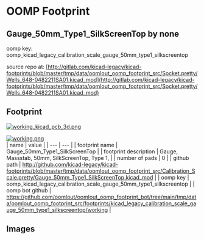 # OOMP Footprint  
## Gauge_50mm_Type1_SilkScreenTop  by none  
  
oomp key: oomp_kicad_legacy_calibration_scale_gauge_50mm_type1_silkscreentop  
  
source repo at: [http://gitlab.com/kicad-legacy/kicad-footprints/blob/master/tmp/data/oomlout_oomp_footprint_src/Socket.pretty/Wells_648-0482211SA01.kicad_mod](http://gitlab.com/kicad-legacy/kicad-footprints/blob/master/tmp/data/oomlout_oomp_footprint_src/Socket.pretty/Wells_648-0482211SA01.kicad_mod)  
## Footprint  
  
[![working_kicad_pcb_3d.png](working_kicad_pcb_3d_600.png)](working_kicad_pcb_3d.png)  
  
[![working.png](working_600.png)](working.png)  
| name | value | 
| --- | --- | 
| footprint name | Gauge_50mm_Type1_SilkScreenTop | 
| footprint description | Gauge, Massstab, 50mm, SilkScreenTop, Type 1, | 
| number of pads | 0 | 
| github path | http://github.com/kicad-legacy/kicad-footprints/blob/master/tmp/data/oomlout_oomp_footprint_src/Calibration_Scale.pretty/Gauge_50mm_Type1_SilkScreenTop.kicad_mod | 
| oomp key | oomp_kicad_legacy_calibration_scale_gauge_50mm_type1_silkscreentop | 
| oomp bot github | https://github.com/oomlout/oomlout_oomp_footprint_bot/tree/main/tmp/data/oomlout_oomp_footprint_src/footprints/kicad_legacy_calibration_scale_gauge_50mm_type1_silkscreentop/working | 
## Images  
